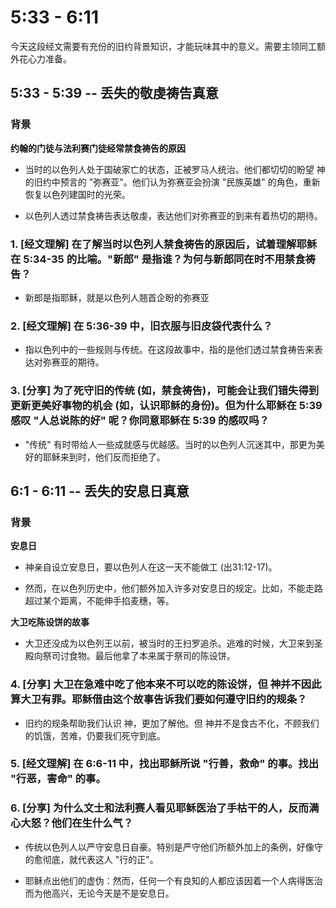 # 5:33 - 6:11 

今天这段经文需要有充份的旧约背景知识，才能玩味其中的意义。需要主领同工额外花心力准备。

## 5:33 - 5:39 -- 丢失的敬虔祷告真意

### 背景

**约翰的门徒与法利赛门徒经常禁食祷告的原因**

* 当时的以色列人处于国破家亡的状态，正被罗马人统治。他们都切切的盼望 神的旧约中预言的 "弥赛亚"。他们认为弥赛亚会扮演 "民族英雄" 的角色，重新恢复以色列建国时的光荣。

* 以色列人透过禁食祷告表达敬虔，表达他们对弥赛亚的到来有着热切的期待。

### 1. [经文理解] 在了解当时以色列人禁食祷告的原因后，试着理解耶稣在 5:34-35 的比喻。"新郎" 是指谁？为何与新郎同在时不用禁食祷告？

* 新郎是指耶稣，就是以色列人翘首企盼的弥赛亚

### 2. [经文理解] 在 5:36-39 中，旧衣服与旧皮袋代表什么？

* 指以色列中的一些规则与传统。在这段故事中，指的是他们透过禁食祷告来表达对弥赛亚的期待。

### 3. [分享] 为了死守旧的传统 (如，禁食祷告)，可能会让我们错失得到更新更美好事物的机会 (如，认识耶稣的身份)。但为什么耶稣在 5:39 感叹 "人总说陈的好" 呢？你同意耶稣在 5:39 的感叹吗？

* "传统" 有时带给人一些成就感与优越感。当时的以色列人沉迷其中，那更为美好的耶稣来到时，他们反而拒绝了。

## 6:1 - 6:11 -- 丢失的安息日真意

### 背景

**安息日**

* 神亲自设立安息日，要以色列人在这一天不能做工 (出31:12-17)。

* 然而，在以色列历史中，他们额外加入许多对安息日的规定。比如，不能走路超过某个距离，不能伸手掐麦穗，等。

**大卫吃陈设饼的故事** 

* 大卫还没成为以色列王以前，被当时的王扫罗追杀。逃难的时候，大卫来到圣殿向祭司讨食物。最后他拿了本来属于祭司的陈设饼。

### 4. [分享] 大卫在急难中吃了他本来不可以吃的陈设饼，但 神并不因此算大卫有罪。耶稣借由这个故事告诉我们要如何遵守旧约的规条？

* 旧约的规条帮助我们认识 神，更加了解他。但 神并不是食古不化，不顾我们的饥饿，苦难，仍要我们死守到底。

### 5. [经文理解] 在 6:6-11 中，找出耶稣所说 "行善，救命" 的事。找出 "行恶，害命" 的事。

### 6. [分享] 为什么文士和法利赛人看见耶稣医治了手枯干的人，反而满心大怒？他们在生什么气？

* 传统以色列人以严守安息日自豪。特别是严守他们所额外加上的条例，好像守的愈彻底，就代表这人 "行的正"。

* 耶稣点出他们的虚伪：然而，任何一个有良知的人都应该因着一个人病得医治而为他高兴，无论今天是不是安息日。
